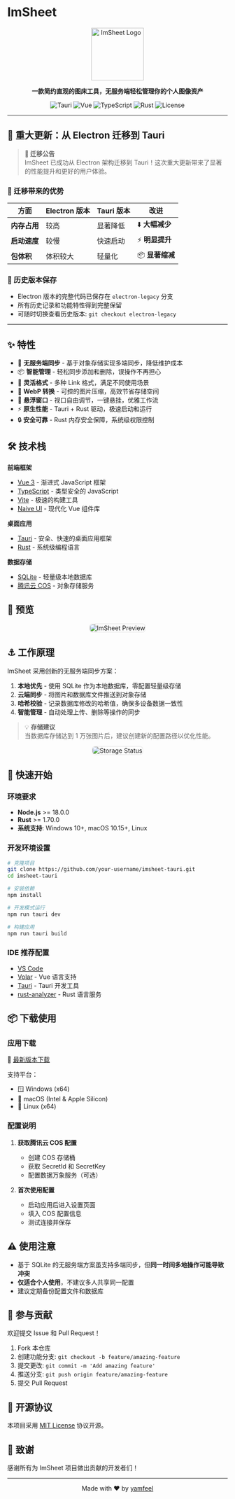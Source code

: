 # ImSheet

<p align="center">
  <img src="https://raw.githubusercontent.com/yamfeel/history/master/images202208150241351.png" alt="ImSheet Logo" width="120" height="120">
</p>

<p align="center">
  <strong>一款简约直观的图床工具，无服务端轻松管理你的个人图像资产</strong>
</p>

<p align="center">
  <img src="https://img.shields.io/badge/Tauri-2.0-blue?style=flat-square&logo=tauri" alt="Tauri">
  <img src="https://img.shields.io/badge/Vue-3.x-green?style=flat-square&logo=vue.js" alt="Vue">
  <img src="https://img.shields.io/badge/TypeScript-5.x-blue?style=flat-square&logo=typescript" alt="TypeScript">
  <img src="https://img.shields.io/badge/Rust-1.70+-orange?style=flat-square&logo=rust" alt="Rust">
  <img src="https://img.shields.io/badge/License-MIT-yellow?style=flat-square" alt="License">
</p>

---

## 🎉 重大更新：从 Electron 迁移到 Tauri

> **📢 迁移公告**  
> ImSheet 已成功从 Electron 架构迁移到 Tauri！这次重大更新带来了显著的性能提升和更好的用户体验。

### 🚀 迁移带来的优势

| 方面 | Electron 版本 | Tauri 版本 | 改进 |
|------|-------------|-----------|------|
| **内存占用** | 较高 | 显著降低 | ⬇️ **大幅减少** |
| **启动速度** | 较慢 | 快速启动 | ⚡ **明显提升** |
| **包体积** | 体积较大 | 轻量化 | 📦 **显著缩减** |

### 📂 历史版本保存

- Electron 版本的完整代码已保存在 `electron-legacy` 分支
- 所有历史记录和功能特性得到完整保留
- 可随时切换查看历史版本: `git checkout electron-legacy`

---

## ✨ 特性

- 🌈 **无服务端同步** - 基于对象存储实现多端同步，降低维护成本
- 📦 **智能管理** - 轻松同步添加和删除，误操作不再担心
- 📑 **灵活格式** - 多种 Link 格式，满足不同使用场景
- 🌠 **WebP 转换** - 可控的图片压缩，高效节省存储空间
- 🎨 **悬浮窗口** - 视口自由调节，一键悬挂，优雅工作流
- ⚡ **原生性能** - Tauri + Rust 驱动，极速启动和运行
- 🔒 **安全可靠** - Rust 内存安全保障，系统级权限控制

## 🛠️ 技术栈

**前端框架**
- [Vue 3](https://vuejs.org/) - 渐进式 JavaScript 框架
- [TypeScript](https://www.typescriptlang.org/) - 类型安全的 JavaScript
- [Vite](https://vitejs.dev/) - 极速的构建工具
- [Naive UI](https://www.naiveui.com/) - 现代化 Vue 组件库

**桌面应用**
- [Tauri](https://tauri.app/) - 安全、快速的桌面应用框架
- [Rust](https://www.rust-lang.org/) - 系统级编程语言

**数据存储**
- [SQLite](https://www.sqlite.org/) - 轻量级本地数据库
- [腾讯云 COS](https://cloud.tencent.com/product/cos) - 对象存储服务

## 🍞 预览

<p align="center">
  <img src="https://raw.githubusercontent.com/yamfeel/history/master/images202208141855693.webp" alt="ImSheet Preview" style="border: 2px solid #33333311; border-radius: 8px;">
</p>

## ⚓ 工作原理

ImSheet 采用创新的无服务端同步方案：

1. **本地优先** - 使用 SQLite 作为本地数据库，零配置轻量级存储
2. **云端同步** - 将图片和数据库文件推送到对象存储
3. **哈希校验** - 记录数据库修改的哈希值，确保多设备数据一致性
4. **智能管理** - 自动处理上传、删除等操作的同步

> 💡 **存储建议**  
> 当数据库存储达到 1 万张图片后，建议创建新的配置路径以优化性能。

<p align="center">
  <img src="https://raw.githubusercontent.com/yamfeel/history/master/images202208142317677.webp" alt="Storage Status" style="border: 2px solid #33333311; border-radius: 8px;">
</p>

## 🚀 快速开始

### 环境要求

- **Node.js** >= 18.0.0
- **Rust** >= 1.70.0
- **系统支持**: Windows 10+, macOS 10.15+, Linux

### 开发环境设置

```bash
# 克隆项目
git clone https://github.com/your-username/imsheet-tauri.git
cd imsheet-tauri

# 安装依赖
npm install

# 开发模式运行
npm run tauri dev

# 构建应用
npm run tauri build
```

### IDE 推荐配置

- [VS Code](https://code.visualstudio.com/)
- [Volar](https://marketplace.visualstudio.com/items?itemName=Vue.volar) - Vue 语言支持
- [Tauri](https://marketplace.visualstudio.com/items?itemName=tauri-apps.tauri-vscode) - Tauri 开发工具
- [rust-analyzer](https://marketplace.visualstudio.com/items?itemName=rust-lang.rust-analyzer) - Rust 语言服务

## 📦 下载使用

### 应用下载

🔗 [最新版本下载](https://github.com/your-username/imsheet-tauri/releases)

支持平台：
- 🪟 Windows (x64)
- 🍎 macOS (Intel & Apple Silicon)
- 🐧 Linux (x64)

### 配置说明

1. **获取腾讯云 COS 配置**
   - 创建 COS 存储桶
   - 获取 SecretId 和 SecretKey
   - 配置数据万象服务（可选）

2. **首次使用配置**
   - 启动应用后进入设置页面
   - 填入 COS 配置信息
   - 测试连接并保存

## ⚠️ 使用注意

- 基于 SQLite 的无服务端方案虽支持多端同步，但**同一时间多地操作可能导致冲突**
- **仅适合个人使用**，不建议多人共享同一配置
- 建议定期备份配置文件和数据库

## 🤝 参与贡献

欢迎提交 Issue 和 Pull Request！

1. Fork 本仓库
2. 创建功能分支: `git checkout -b feature/amazing-feature`
3. 提交更改: `git commit -m 'Add amazing feature'`
4. 推送分支: `git push origin feature/amazing-feature`
5. 提交 Pull Request

## 📄 开源协议

本项目采用 [MIT License](LICENSE) 协议开源。

## 🙏 致谢

感谢所有为 ImSheet 项目做出贡献的开发者们！

---

<p align="center">
  Made with ❤️ by <a href="https://github.com/yamfeel">yamfeel</a>
</p>
